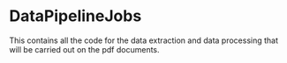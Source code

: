 # DataPipelineJobs
This contains all the code for the data extraction and data processing that will be carried out on the pdf documents.
